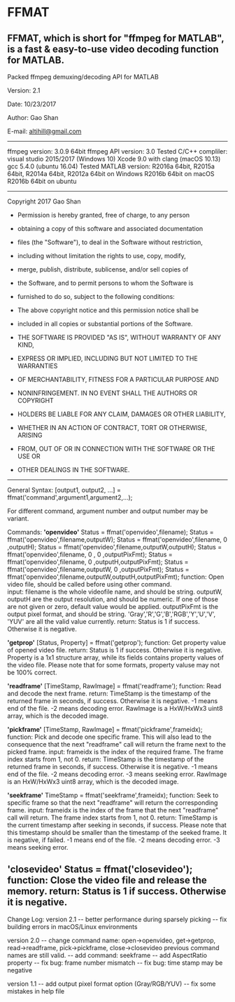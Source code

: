 # FFMAT
FFMAT, which is short for "ffmpeg for MATLAB", is a fast &amp; easy-to-use video decoding function for MATLAB.
----------------------------------------------------------------------------

Packed ffmpeg demuxing/decoding API for MATLAB

Version: 2.1

Date: 10/23/2017

Author: Gao Shan

E-mail: altihill@gmail.com

----------------------------------------------------------------------------
ffmpeg version: 3.0.9 64bit
ffmpeg API version: 3.0
Tested C/C++ compliler: 
    visual studio 2015/2017 (Windows 10)
    Xcode 9.0 with clang (macOS 10.13)
    gcc 5.4.0 (ubuntu 16.04)
Tested MATLAB version: 
    R2016a 64bit, R2015a 64bit, R2014a 64bit, R2012a 64bit on Windows
    R2016b 64bit on macOS
    R2016b 64bit on ubuntu
    
----------------------------------------------------------------------------
Copyright 2017 Gao Shan

 * Permission is hereby granted, free of charge, to any person 
 * obtaining a copy of this software and associated documentation 
 * files (the "Software"), to deal in the Software without restriction, 
 * including without limitation the rights to use, copy, modify, 
 * merge, publish, distribute, sublicense, and/or sell copies of 
 * the Software, and to permit persons to whom the Software is 
 * furnished to do so, subject to the following conditions:

 * The above copyright notice and this permission notice shall be 
 * included in all copies or substantial portions of the Software.

 * THE SOFTWARE IS PROVIDED "AS IS", WITHOUT WARRANTY OF ANY KIND, 
 * EXPRESS OR IMPLIED, INCLUDING BUT NOT LIMITED TO THE WARRANTIES
 * OF MERCHANTABILITY, FITNESS FOR A PARTICULAR PURPOSE AND 
 * NONINFRINGEMENT. IN NO EVENT SHALL THE AUTHORS OR COPYRIGHT 
 * HOLDERS BE LIABLE FOR ANY CLAIM, DAMAGES OR OTHER LIABILITY, 
 * WHETHER IN AN ACTION OF CONTRACT, TORT OR OTHERWISE, ARISING 
 * FROM, OUT OF OR IN CONNECTION WITH THE SOFTWARE OR THE USE OR 
 * OTHER DEALINGS IN THE SOFTWARE.
----------------------------------------------------------------------------
General Syntax: 
	[output1, output2, ...] = ffmat('command',argument1,argument2,...);

For different command, argument number and output number may be variant.

Commands:
********'openvideo'********
	Status = ffmat('openvideo',filename);
	Status = ffmat('openvideo',filename,outputW);
	Status = ffmat('openvideo',filename,   0   ,outputH);
	Status = ffmat('openvideo',filename,outputW,outputH);
	Status = ffmat('openvideo',filename,   0   ,   0   ,outputPixFmt);
	Status = ffmat('openvideo',filename,   0   ,outputH,outputPixFmt);
	Status = ffmat('openvideo',filename,outputW,   0   ,outputPixFmt);
	Status = ffmat('openvideo',filename,outputW,outputH,outputPixFmt);
	function: Open video file, should be called before using other 
		  command.	
	input: filename is the whole videofile name, and should be string.
	       outputW, outputH are the output resolution, and should be
           numeric. If one of those are not given or zero, default value 
	       would be applied. outputPixFmt is the output pixel format, 
	       and should be string. 'Gray','R','G','B','RGB','Y','U','V',
	       'YUV' are all the valid value currently.
	return: Status is 1 if success. Otherwise it is negative.

********'getprop'********
	[Status, Property] = ffmat('getprop');
	function: Get property value of opened video file.
	return: Status is 1 if success. Otherwise it is negative.
		Property is a 1x1 structure array, while its fields contains 
		property values of the video file. Please note that for some
		formats, property valuse may not be 100% correct.

********'readframe'********
	[TimeStamp, RawImage] = ffmat('readframe');
	function: Read and decode the next frame.
	return: TimeStamp is the timestamp of the returned frame in seconds,
		if success. Otherwise it is negative. -1 means end of the 
		file. -2 means decoding error. RawImage is a HxW/HxWx3 uint8
		array, which is the decoded image. 

********'pickframe'********
	[TimeStamp, RawImage] = ffmat('pickframe',frameidx);
	function: Pick and decode one specific frame. This will also lead to 
		  the consequence that the next "readframe" call will return
		  the frame next to the picked frame.
	input: frameidx is the index of the required frame. The frame index
	       starts from 1, not 0.
	return: TimeStamp is the timestamp of the returned frame in seconds,
		if success. Otherwise it is negative. -1 means end of the 
		file. -2 means decoding error. -3 means seeking error. 
		RawImage is an HxW/HxWx3 uint8 array, which is the decoded image.

********'seekframe'********
	TimeStamp = ffmat('seekframe',frameidx);
	function: Seek to specific frame so that the next "readframe" will
		  return the corresponding frame.
	input: frameidx is the index of the frame that the next "readframe" 
	       call will return. The frame index starts from 1, not 0.
	return: TimeStamp is the current timestamp after seeking in seconds, 
		if success. Please note that this timestamp should be 
		smaller than the timestamp of the seeked frame. It is 
		negative, if failed. -1 means end of the file. -2 means 
		decoding error. -3 means seeking error.

********'closevideo'********
	Status = ffmat('closevideo');
	function: Close the video file and release the memory.
	return: Status is 1 if success. Otherwise it is negative.
----------------------------------------------------------------------------
Change Log:
version 2.1
	-- better performance during sparsely picking
    -- fix building errors in macOS/Linux environments

version 2.0
	-- change command name:
	   open->openvideo, get->getprop, read->readframe, 
	   pick->pickframe, close->closevideo
	   previous command names are still valid.
	-- add command: seekframe
	-- add AspectRatio property
	-- fix bug: frame number mismatch
	-- fix bug: time stamp may be negative

version 1.1
	-- add output pixel format option (Gray/RGB/YUV)
	-- fix some mistakes in help file
